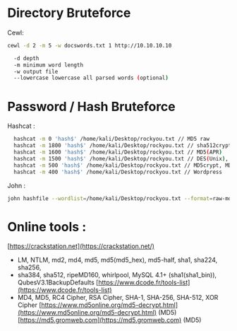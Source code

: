 # Directory Bruteforce

 Cewl:

```bash
cewl -d 2 -m 5 -w docswords.txt 1 http://10.10.10.10

  -d depth
  -m minimum word length
  -w output file
  --lowercase lowercase all parsed words (optional)
```

# Password / Hash Bruteforce

Hashcat :

```bash
  hashcat -m 0 'hash$' /home/kali/Desktop/rockyou.txt // MD5 raw
  hashcat -m 1800 'hash$' /home/kali/Desktop/rockyou.txt // sha512crypt
  hashcat -m 1600 'hash$' /home/kali/Desktop/rockyou.txt // MD5(APR)
  hashcat -m 1500 'hash$' /home/kali/Desktop/rockyou.txt // DES(Unix), Tradit
  hashcat -m 500 'hash$' /home/kali/Desktop/rockyou.txt // MD5crypt, MD5 (Uni
  hashcat -m 400 'hash$' /home/kali/Desktop/rockyou.txt // Wordpress
```

John :

```bash
john hashfile --wordlist=/home/kali/Desktop/rockyou.txt --format=raw-md5
```

# Online tools :
[https://crackstation.net](https://crackstation.net/)
 - LM, NTLM, md2, md4, md5, md5(md5_hex), md5-half, sha1, sha224, sha256,
 - sha384, sha512, ripeMD160, whirlpool, MySQL 4.1+ (sha1(sha1_bin)),
QubesV3.1BackupDefaults
[https://www.dcode.fr/tools-list](https://www.dcode.fr/tools-list)
 - MD4, MD5, RC4 Cipher, RSA Cipher, SHA-1, SHA-256, SHA-512, XOR Cipher
[https://www.md5online.org/md5-decrypt.html](https://www.md5online.org/md5-decrypt.html) (MD5)
[https://md5.gromweb.com](https://md5.gromweb.com) (MD5)





